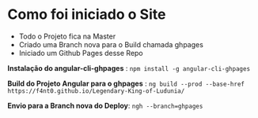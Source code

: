 # Como foi iniciado o Site

* Todo o Projeto fica na Master
* Criado uma Branch nova para o Build chamada ghpages
* Iniciado um Github Pages desse Repo


**Instalação do angular-cli-ghpages** : `npm install -g angular-cli-ghpages`

**Build do Projeto Angular para o ghpages** : `ng build --prod --base-href https://f4nt0.github.io/Legendary-King-of-Ludunia/`

**Envio para a Branch nova do Deploy**: `ngh --branch=ghpages`
